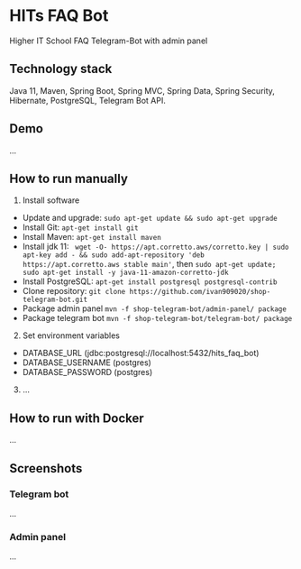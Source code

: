 # HITs FAQ Bot
Higher IT School FAQ Telegram-Bot with admin panel

## Technology stack
Java 11, Maven, Spring Boot, Spring MVC, Spring Data, Spring Security, Hibernate, PostgreSQL, Telegram Bot API.

## Demo
...

## How to run manually
1) Install software
* Update and upgrade: `sudo apt-get update && sudo apt-get upgrade`
* Install Git: `apt-get install git`
* Install Maven: `apt-get install maven`
* Install jdk 11: ` wget -O- https://apt.corretto.aws/corretto.key | sudo apt-key add - &&
  sudo add-apt-repository 'deb https://apt.corretto.aws stable main'`,
then `sudo apt-get update; sudo apt-get install -y java-11-amazon-corretto-jdk`
* Install PostgreSQL: `apt-get install postgresql postgresql-contrib`
* Clone repository: `git clone https://github.com/ivan909020/shop-telegram-bot.git`
* Package admin panel `mvn -f shop-telegram-bot/admin-panel/ package`
* Package telegram bot `mvn -f shop-telegram-bot/telegram-bot/ package`

2) Set environment variables
* DATABASE_URL (jdbc:postgresql://localhost:5432/hits_faq_bot)
* DATABASE_USERNAME (postgres)
* DATABASE_PASSWORD (postgres)

3) ...

## How to run with Docker
...

## Screenshots
### Telegram bot
...
### Admin panel
...

